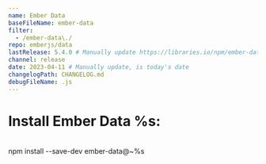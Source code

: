 ```yaml
---
name: Ember Data
baseFileName: ember-data
filter:
  - /ember-data\./
repo: emberjs/data
lastRelease: 5.4.0 # Manually update https://libraries.io/npm/ember-data throughout
channel: release
date: 2023-04-11 # Manually update, is today's date
changelogPath: CHANGELOG.md
debugFileName: .js
---
```


# Install Ember Data %s:

<br>
npm install --save-dev ember-data@~%s
